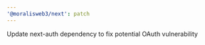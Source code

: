 ```yaml
---
'@moralisweb3/next': patch
---
```


Update next-auth dependency to fix potential OAuth vulnerability
